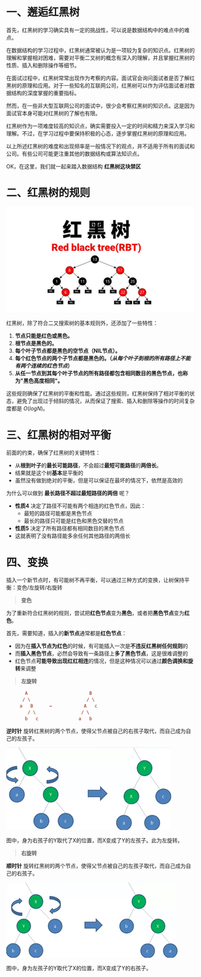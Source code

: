 # 一、邂逅红黑树

首先，红黑树的学习确实具有一定的挑战性，可以说是数据结构中的难点中的难点。

在数据结构的学习过程中，红黑树通常被认为是一项较为复杂的知识点。红黑树的理解和掌握相对困难，需要对平衡二叉树的概念有深入的理解，并且掌握红黑树的性质、插入和删除操作等细节。

在面试过程中，红黑树常常出现作为考察的内容。面试官会询问面试者是否了解红黑树的原理和应用。对于一些知名的互联网公司，红黑树可以作为评估面试者对数据结构的深度掌握的重要指标。

然而，在一些非大型互联网公司的面试中，很少会考察红黑树的知识点。这是因为面试官本身可能对红黑树的了解也有限。

红黑树作为一项难度较高的知识点，确实需要投入一定的时间和精力来深入学习和理解。不过，在学习过程中要保持积极的心态，逐步掌握红黑树的原理和应用。

以上所述红黑树的难度和出现频率是一般情况下的观点，并不适用于所有的面试和公司。有些公司可能更注重其他的数据结构或算法知识点。

OK，在这里，我们就一起来踏入数据结构 **红黑树这块禁区**

# 二、红黑树的规则

![](./IMGS/rbt.jpeg)

红黑树，除了符合二又搜索树的基本规则外，还添加了一些特性：

1. **节点只能是红色或黑色。**
2. **根节点是黑色的。**
3. **每个叶子节点都是黑色的空节点（NIL节点）。**
4. **每个红色节点的两个子节点都是黑色的。（*从每个叶子到根的所有路径上不能有两个连续的红色节点*）**
5. **从任一节点到其每个叶子节点的所有路径都包含相同数目的黑色节点，也称为"黑色高度相同"。**

这些规则确保了红黑树的平衡和性能。通过这些规则，红黑树保持了相对平衡的状态，避免了出现过于倾斜的情况，从而保证了搜索、插入和删除等操作的时间复杂度都是 $O(logN)$。

# 三、红黑树的相对平衡

前面的约束，确保了红黑树的关键特性：

- 从**根到叶子**的**最长可能路径**，不会超过**最短可能路径**的**两倍长**。
- 结果就是这个树**基本**是平衡的
- 虽然没有做到绝对的平衡，但是可以保证在最坏的情况下，依然是高效的

为什么可以做到 **最长路径不超过最短路径的两倍** 呢？

- **性质4** 决定了路径不可能有两个相连的红色节点，因此：
  - 最短的路径可能都是黑色节点
  - 最长的路径只可能是红色和黑色交替的节点
- **性质5** 决定了所有路径都有相同数目的黑色节点
- 这就表明了没有路径能多余任何其他路径的两倍长

# 四、变换

插入一个新节点时，有可能树不再平衡，可以通过三种方式的变换，让树保持平衡：变色/左旋转/右旋转

> **变色**

为了重新符合红黑树的规则，尝试把**红色节点**变为**黑色**，或者把**黑色节点**变为**红色**。

首先，需要知道，插入的**新节点**通常都是**红色节点**：

- 因为在**插入节点为红色**的时候，有可能插入一次是**不违反红黑树任何规则**的
- 而**插入黑色节点**，必然会导致有一条路径上**多了黑色节点**，这是很难调整的
- 红色节点**可能导致出现红红相连**的情况，但是这种情况可以通过**颜色调换和旋转**来调整

> **左旋转**

```ini
       A                       B
      / \                     / \
     a   B      →            A   c
        / \                 / \
       b   c               a   b

```



**逆时针** 旋转红黑树的两个节点，使得父节点被自己的右孩子取代，而自己成为自己的左孩子。

![](./IMGS/rbt_l_rotate.png)

图中，身为右孩子的Y取代了X的位置，而X变成了Y的左孩子。此为左旋转。

> **右旋转**

**顺时针** 旋转红黑树的两个节点，使得父节点被自己的左孩子取代，而自己成为自己的右孩子。

![](./IMGS/rbt_r_rotate.png)



图中，身为左孩子的Y取代了X的位置，而X变成了Y的右孩子。

